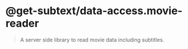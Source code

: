 # @get-subtext/data-access.movie-reader

> A server side library to read movie data including subtitles.
